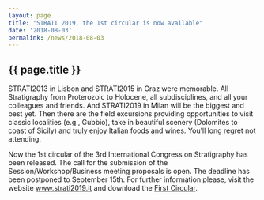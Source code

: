 ```yaml
---
layout: page
title: "STRATI 2019, the 1st circular is now available"
date: '2018-08-03'
permalink: /news/2018-08-03
---
```


## {{ page.title }}

STRATI2013 in Lisbon and STRATI2015 in Graz were memorable. All Stratigraphy from Proterozoic to Holocene, all subdisciplines, and all your colleagues and friends. And STRATI2019 in Milan will be the biggest and best yet.  Then there are the field excursions providing opportunities to visit classic localities (e.g., Gubbio), take in beautiful scenery (Dolomites to coast of Sicily) and truly enjoy Italian foods and wines. You’ll long regret not attending.

Now the 1st circular of the 3rd International Congress on Stratigraphy has been released. The call for the submission of the Session/Workshop/Business meeting proposals is open. The deadline has been postponed to September 15th. For further information please, visit the website www.strati2019.it and download the [First Circular](https://stratigraphy.org/subcommission-permian/files/20180803090113909.pdf).